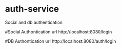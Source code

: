 # auth-service
Social and db authentication 

#Social Authontication url
http://localhost:8080/login

#DB Authontication url
http://localhost:8080/auth/login
